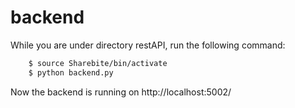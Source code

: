 # backend

While you are under directory restAPI, run the following command:
```sh
	$ source Sharebite/bin/activate
	$ python backend.py
```
Now the backend is running on http://localhost:5002/